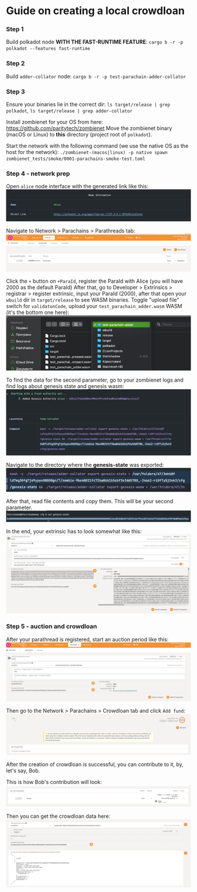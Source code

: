# Guide on creating a local crowdloan

### Step 1

Build polkadot node **WITH THE FAST-RUNTIME FEATURE**: `cargo b -r -p polkadot --features fast-runtime`

### Step 2

Build `adder-collator` node: `cargo b -r -p test-parachain-adder-collator`

### Step 3

Ensure your binaries lie in the correct dir:
`ls target/release | grep polkadot`, `ls target/release | grep adder-collator`

Install zombienet for your OS from here: https://github.com/paritytech/zombienet
Move the zombienet binary (macOS or Linux) to **this** directory (project root of `polkadot`).

Start the network with the following command (we use the native OS as the host for the network):
`./zombienet-(macos|linux) -p native spawn zombienet_tests/smoke/0001-parachains-smoke-test.toml`

### Step 4 - network prep

Open `alice` node interface with the generated link like this:
![img.png](img.png)

Navigate to Network > Parachains > Parathreads tab:
![img_1.png](img_1.png)

Click the `+` button on `+ParaId`, register the ParaId with Alice (you will have 2000 as the default ParaId)
After that, go to Developer > Extrinsics > registrar > register extrinsic,
input your ParaId (2000), after that open your `wbuild` dir in `target/release` to see WASM binaries.
Toggle "upload file" switch for `validatonCode`, upload your `test_parachain_adder.wasm` WASM (it's the bottom one here):
![img_2.png](img_2.png)

To find the data for the second parameter, go to your zombienet logs and find logs
about genesis state and genesis wasm:
![img_3.png](img_3.png)

Navigate to the directory where the **genesis-state** was exported:
![img_4.png](img_4.png)

After that, read file contents and copy them. This will be your second parameter.
![img_5.png](img_5.png)

In the end, your extrinsic has to look somewhat like this:
![img_6.png](img_6.png)

### Step 5 - auction and crowdloan

After your parathread is registered, start an auction period like this:
![img_7.png](img_7.png)

Then go to the Network > Parachains > Crowdloan tab and click `Add fund`:
![img_8.png](img_8.png)

After the creation of crowdloan is successful, you can contribute to it, by, let's say, Bob.

This is how Bob's contribution will look:
![img_9.png](img_9.png)

Then you can get the crowdloan data here:
![img_10.png](img_10.png)
